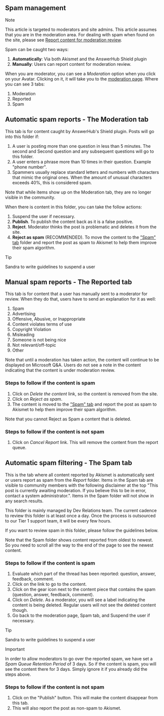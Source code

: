 ## Spam management

> [!NOTE]
> This article is targeted to moderators and site admins.
> This article assumes that you are in the moderation area. For dealing with spam when found on the site, please see [Report content for moderation review](report-to-moderation.md).

Spam can be caught two ways:

1. **Automatically**: Via both Akismet and the AnswerHub Shield plugin
1. **Manually**: Users can report content for moderation review.

When you are moderator, you can see a *Moderation* option when you click on your Avatar. Clicking on it, it will take you to the [moderation page](https://review.docs.microsoft.com/en-us/microsoft-qa-docs/user-experience-guides/moderator?branch=master). Where you can see 3 tabs:

1. Moderation
1. Reported
1. Spam

## Automatic spam reports - The Moderation tab

This tab is for content caught by AnswerHub's Shield plugin. Posts will go into this folder if:

1. A user is posting more than one question in less than 5 minutes. The second and Second question and any subsequent questions will go to this folder.
1. A user enters a phrase more than 10 times in their question. Example "phone number".
1. Spammers usually replace standard letters and numbers with characters that mimic the original ones. When the amount of unusual characters exceeds 40%, this is considered spam.

Note that while items show up on the Moderation tab, they are no longer visible in the community.  

When there is content in this folder, you can take the follow actions:

1. Suspend the user if necessary.
1. **Publish**. To publish the content back as it is a false positive.
1. **Reject**. Moderator thinks the post is problematic and deletes it from the site.
1. **Reject as spam** (RECOMMENDED). To move the content to the ["Spam" tab](#automatic-spam-filtering---the-spam-tab) folder and report the post as spam to Akismet to help them improve their spam algorithm.

> [!TIP]
> Sandra to write guidelines to suspend a user

## Manual spam reports - The Reported tab

This tab is for content that a user has manually sent to a moderator for review. When they do that, users have to send an explanation for it as well:

1. Spam
1. Advertising
1. Offensive, Abusive, or Inappropriate
1. Content violates terms of use
1. Copyright Violation
1. Misleading
1. Someone is not being nice
1. Not relevant/off-topic
1. Other

Note that until a moderation has taken action, the content will continue to be displayed on Microsoft Q&A. Users do not see a note in the content indicating that the content is under moderation review.

### Steps to follow if the content is spam

1. Click on *Delete the content* link, so the content is removed from the site.
1. Click on *Reject as spam*.
1. The content is moved to the ["Spam" tab](#automatic-spam-filtering---the-spam-tab) and report the post as spam to Akismet to help them improve their spam algorithm.

Note that you cannot Reject as Spam a content that is deleted.

### Steps to follow if the content is not spam

1. Click on *Cancel Report* link. This will remove the content from the report queue.

## Automatic spam filtering - The Spam tab

This is the tab where all content reported by Akismet is automatically sent or users report as spam from the *Report* folder. Items in the Spam tab are visible to community members with the following disclaimer at the top "This post is currently awaiting moderation. If you believe this to be in error, contact a system administrator.". Items in the Spam folder will not show in any search results.

This folder is mainly managed by Dev Relations team. The current cadence to review this folder is at least once a day. Once the process is outsourced to our Tier 1 support team, it will be every few hours.

If you want to review spam in this folder, please follow the guidelines below.

Note that the Spam folder shows content reported from oldest to newest. So you need to scroll all the way to the end of the page to see the newest content.

### Steps to follow if the content is spam

1. Evaluate which part of the thread has been reported: question, answer, feedback, comment.
1. Click on the link to go to the content.
1. Click on the gear icon next to the content piece that contains the spam (question, answer, feedback, comment).
1. Click on *Delete*. As a moderator, you will see a label indicating the content is being deleted. Regular users will not see the deleted content though.
1. Go back to the moderation page, Spam tab, and Suspend the user if necessary.

> [!TIP]
> Sandra to write guidelines to suspend a user

> [!IMPORTANT]
> In order to allow moderators to go over the reported spam, we have set a *Spam Queue Retention Period* of 3 days. So if the content is spam, you will see the content there for 3 days. Simply ignore it if you already did the steps above.

### Steps to follow if the content is not spam

1. Click on the "Publish" button. This will make the content disappear from this tab.
1. This will also report the post as non-spam to Akismet.

